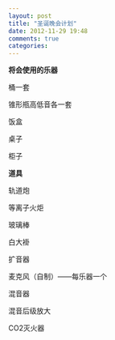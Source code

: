 ```yaml
---
layout: post
title: "圣诞晚会计划"
date: 2012-11-29 19:48
comments: true
categories: 
---
```


**将会使用的乐器**

桶一套

锥形瓶高低音各一套

饭盒

桌子

柜子

**道具**

轨道炮

等离子火炬

玻璃棒

白大褂

扩音器

麦克风（自制）——每乐器一个

混音器

混音后级放大

CO2灭火器
